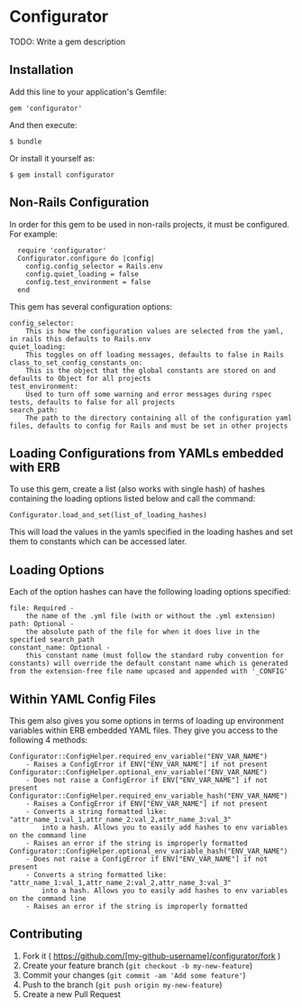 # Configurator

TODO: Write a gem description

## Installation

Add this line to your application's Gemfile:

    gem 'configurator'

And then execute:

    $ bundle

Or install it yourself as:

    $ gem install configurator

## Non-Rails Configuration

In order for this gem to be used in non-rails projects, it must be configured. For example:

      require 'configurator'
      Configurator.configure do |config|
        config.config_selector = Rails.env
        config.quiet_loading = false
        config.test_environment = false
      end  

This gem has several configuration options:

    config_selector: 
        This is how the configuration values are selected from the yaml, in rails this defaults to Rails.env 
    quiet_loading: 
        This toggles on off loading messages, defaults to false in Rails
    class_to_set_config_constants_on: 
        This is the object that the global constants are stored on and defaults to Object for all projects
    test_environment: 
        Used to turn off some warning and error messages during rspec tests, defaults to false for all projects
    search_path: 
        The path to the directory containing all of the configuration yaml files, defaults to config for Rails and must be set in other projects


## Loading Configurations from YAMLs embedded with ERB

To use this gem, create a list (also works with single hash) of hashes containing the loading options listed below and call the command:

    Configurator.load_and_set(list_of_loading_hashes)

This will load the values in the yamls specified in the loading hashes and set them to constants which can be accessed later.

## Loading Options

Each of the option hashes can have the following loading options specified:

    file: Required - 
        the name of the .yml file (with or without the .yml extension)
    path: Optional - 
        the absolute path of the file for when it does live in the specified search_path
    constant_name: Optional - 
        this constant name (must follow the standard ruby convention for constants) will override the default constant name which is generated from the extension-free file name upcased and appended with '_CONFIG'


## Within YAML Config Files

This gem also gives you some options in terms of loading up environment variables within ERB embedded YAML files. They give you access to the following 4 methods:

    Configurator::ConfigHelper.required_env_variable("ENV_VAR_NAME")
        - Raises a ConfigError if ENV["ENV_VAR_NAME"] if not present
    Configurator::ConfigHelper.optional_env_variable("ENV_VAR_NAME")
        - Does not raise a ConfigError if ENV["ENV_VAR_NAME"] if not present
    Configurator::ConfigHelper.required_env_variable_hash("ENV_VAR_NAME")
        - Raises a ConfigError if ENV["ENV_VAR_NAME"] if not present
        - Converts a string formatted like: "attr_name_1:val_1,attr_name_2:val_2,attr_name_3:val_3"
            into a hash. Allows you to easily add hashes to env variables on the command line
        - Raises an error if the string is improperly formatted
    Configurator::ConfigHelper.optional_env_variable_hash("ENV_VAR_NAME")
        - Does not raise a ConfigError if ENV["ENV_VAR_NAME"] if not present
        - Converts a string formatted like: "attr_name_1:val_1,attr_name_2:val_2,attr_name_3:val_3"
            into a hash. Allows you to easily add hashes to env variables on the command line
        - Raises an error if the string is improperly formatted



## Contributing

1. Fork it ( https://github.com/[my-github-username]/configurator/fork )
2. Create your feature branch (`git checkout -b my-new-feature`)
3. Commit your changes (`git commit -am 'Add some feature'`)
4. Push to the branch (`git push origin my-new-feature`)
5. Create a new Pull Request
